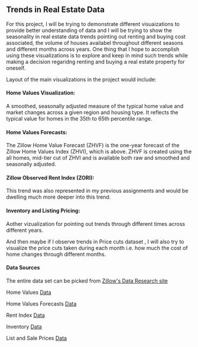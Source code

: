 ## Trends in Real Estate Data

For this project, I will be trying to demonstrate different visuaizations to provide better understanding of data and I will be trying to show the seasonality in real estate data trends
pointing out renting and buying cost associated, the volume of houses availabel throughout different seasons and different months across years. One thing that I hope to accomplish using 
these visualizations is to explore and keep in mind such trends while making a decision regaridng renting and buying a real estate property for oneself.

Layout of the main visualizations in the project would include:

#### Home Values Visualization: 
A smoothed, seasonally adjusted measure of the typical home value and market changes across a given region and housing type. It reflects the typical value for homes in the 35th to 65th percentile range.

#### Home Values Forecasts: 
The Zillow Home Value Forecast (ZHVF) is the one-year forecast of the Zillow Home Values Index (ZHVI), which is above. ZHVF is created using the all homes, mid-tier cut of ZHVI and is available both 
raw and smoothed and seasonally adjusted.

#### Zillow Observed Rent Index (ZORI): 
This trend was also represented in my previous assignments and would be dwelling much more deeper into this trend.

#### Inventory and Listing Pricing:
Aother vizualization for pointing out trends through different times across different years.

And then maybe if I observe trends in Price cuts dataset , I will also try to visualize the price cuts taken during each month i.e. how much the cost of home changes through different
months.

#### Data Sources

The entire data set can be picked from [Zillow's Data Research site](https://www.zillow.com/research/data/)

Home Values [Data](https://files.zillowstatic.com/research/public_csvs/zhvi/Metro_zhvi_uc_sfrcondo_tier_0.33_0.67_sm_sa_month.csv?t=1636998208)

Home Values Forecasts [Data](https://files.zillowstatic.com/research/public_csvs/zhvf/zhvf_uc_sfrcondo_tier_0.33_0.67_sm_sa_month.csv?t=1636998208)

Rent Index [Data](https://files.zillowstatic.com/research/public_csvs/zori/Metro_ZORI_AllHomesPlusMultifamily_SSA.csv?t=1636998208)

Inventory [Data](https://files.zillowstatic.com/research/public_csvs/invt_fs/Metro_invt_fs_uc_sfrcondo_sm_month.csv?t=1636998208)

List and Sale Prices [Data](https://files.zillowstatic.com/research/public_csvs/mlp/Metro_mlp_uc_sfrcondo_sm_month.csv?t=1636998208)
